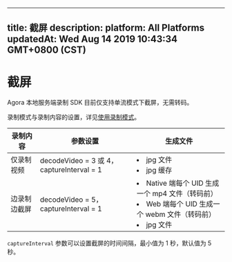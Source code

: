 
---
title: 截屏
description: 
platform: All Platforms
updatedAt: Wed Aug 14 2019 10:43:34 GMT+0800 (CST)
---
# 截屏

Agora 本地服务端录制 SDK 目前仅支持单流模式下截屏，无需转码。

录制模式与录制内容的设置，详见[使用录制模式](../../cn/Recording/recording_mode.md)。

| **录制内容** | **参数设置**                              | **生成文件**                                                 |
| ------------ | ----------------------------------------- | ------------------------------------------------------------ |
| 仅录制视频   | decodeVideo = 3 或 4，captureInterval = 1 | <li>jpg 文件<li>jpg 缓存                                     |
| 边录制边截屏 | decodeVideo = 5，captureInterval = 1      | <li>Native 端每个 UID 生成一个 mp4 文件（转码前）<li>Web 端每个 UID 生成一个 webm 文件（转码前）<li>jpg 文件 |

`captureInterval` 参数可以设置截屏的时间间隔，最小值为 1 秒，默认值为 5 秒。
